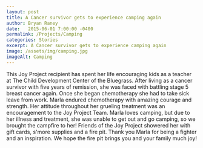 ```yaml
---
layout: post
title: A Cancer survivor gets to experience camping again
author: Bryan Raney
date:   2015-06-01 7:00:00 -0400
permalink: /Projects/Camping
categories: Stories
excerpt: A Cancer survivor gets to experience camping again
image: /assets/img/camping.jpg
imageAlt: Camping
---
```


This Joy Project recipient has spent her life encouraging kids as a teacher at The Child Development Center of the Bluegrass. After living as a cancer survivor with five years of remission, she was faced with battling stage 5 breast cancer again. Once she began chemotherapy she had to take sick leave from work. Marla endured chemotherapy with amazing courage and strength. Her attitude throughout her grueling treatment was an encouragement to the Joy Project Team. Marla loves camping, but due to her illness and treatment, she was unable to get out and go camping, so we brought the campfire to her! Friends of the Joy Project showered her with gift cards, s'more supplies and a fire pit.  Thank you Marla for being a fighter and an inspiration. We hope the fire pit brings you and your family much joy!
